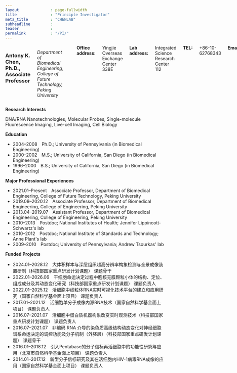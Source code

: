 ```yaml
---
layout              : page-fullwidth
title               : "Principle Investigator"
meta_title          : "CHENLAB"
subheadline         : 
teaser              : 
permalink           : "/PI/"
---
```



<div class="row">
  <div class="large-4 columns">
  	<div class="border-dotted radius b30">
		<img src="{{ site.urlimg }}members/ac_picture.jpg" alt="">
	</div>
  
  </div>

  <div class="large-8 columns">
            <h3>Antony K. Chen, Ph.D., Associate Professor</h3>
<p><em>Department of Biomedical Engineering, College of Future Technology, Peking University</em></p>
<br/><strong>Office address:</strong> Yingjie Overseas Exchange Center 338E
<br/><strong>Lab address:</strong> Integrated Science Research Center 112
<br/><strong>TEL:</strong> +86-10-62768343
<br/><strong>Email:</strong> chenak@pku.edu.cn<br/>



  </div>
</div>


**Research Interests**

DNA/RNA Nanotechnologies, Molecular Probes, Single-molecule Fluorescence Imaging, Live-cell Imaging, Cell Biology

**Education**

- 2004–2008 Ph.D.; University of Pennsylvania (in Biomedical Engineering)
- 2000–2002 M.S.; University of California, San Diego (in Biomedical Engineering)
- 1996–2000 B.S.; University of California, San Diego (in Biomedical Engineering)

**Major Professional Experiences**

- 2021.01–Present Associate Professor, Department of Biomedical Engineering, College of Future Technology, Peking University
- 2019.08–2020.12 Associate Professor, Department of Biomedical Engineering, College of Engineering, Peking University
- 2013.04–2019.07 Assistant Professor, Department of Biomedical Engineering, College of Engineering, Peking University
- 2010–2013 Postdoc; National Institutes of Health; Jennifer Lippincott-Schwartz's lab
- 2010–2012 Postdoc; National Institute of Standards and Technology; Anne Plant's lab
- 2009–2010 Postdoc; University of Pennsylvania; Andrew Tsourkas' lab

**Funded Projects**

- 2024.01–2028.12 大体积样本与深层组织超高分辨率构象检测与全景成像装置研制（科技部国家重点研发计划课题） 课题骨干
- 2022.01–2026.06 干细胞命运决定过程中胞核无膜颗粒小体的结构、定位、组成成分及其动态变化研究（科技部国家重点研发计划课题） 课题负责人
- 2022.01–2025.12 活细胞中线粒体RNA实时可视化技术平台的建立和应用研究（国家自然科学基金面上项目） 课题负责人
- 2017.01–2021.12 活细胞单分子成像内源RNA技术（国家自然科学基金面上项目） 课题负责人
- 2016.07–2021.07 活细胞中蛋白质机器构象改变实时观测技术（科技部国家重点研发计划课题） 课题负责人
- 2016.07–2021.07 非编码 RNA 介导的染色质高级结构动态变化对神经细胞谱系命运决定的调控功能及分子机制（外胚层）（科技部国家重点研发计划课题） 课题骨干
- 2016.01–2018.12 引入Pentabase的分子信标再活细胞中的功能性研究与应用（北京市自然科学基金面上项目） 课题负责人
- 2014.01–2017.12 新型分子信标研究及其在活细胞内HIV-1病毒RNA成像的应用（国家自然科学基金面上项目） 课题负责人